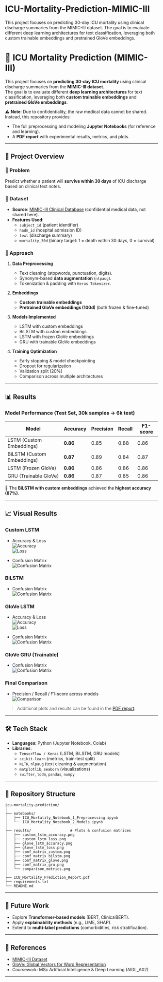# ICU-Mortality-Prediction-MIMIC-III
This project focuses on predicting 30-day ICU mortality using clinical discharge summaries from the MIMIC-III dataset. The goal is to evaluate different deep learning architectures for text classification, leveraging both custom trainable embeddings and pretrained GloVe embeddings.  
# 🏥 ICU Mortality Prediction (MIMIC-III)

This project focuses on **predicting 30-day ICU mortality** using clinical discharge summaries from the **MIMIC-III dataset**.  
The goal is to evaluate different **deep learning architectures** for text classification, leveraging both **custom trainable embeddings** and **pretrained GloVe embeddings**.  

⚠️ **Note**: Due to confidentiality, the raw medical data cannot be shared.  
Instead, this repository provides:
- The full preprocessing and modeling **Jupyter Notebooks** (for reference and learning).
- A **PDF report** with experimental results, metrics, and plots.

---

## 🚀 Project Overview

### 🔹 Problem
Predict whether a patient will **survive within 30 days** of ICU discharge based on clinical text notes.

### 🔹 Dataset
- **Source**: [MIMIC-III Clinical Database](https://physionet.org/content/mimiciii/1.4/) (confidential medical data, not shared here).  
- **Features Used**:  
  - `subject_id` (patient identifier)  
  - `hadm_id` (hospital admission ID)  
  - `text` (discharge summary)  
  - `mortality_30d` (binary target: 1 = death within 30 days, 0 = survival)

### 🔹 Approach
1. **Data Preprocessing**  
   - Text cleaning (stopwords, punctuation, digits).  
   - Synonym-based **data augmentation** (`nlpaug`).  
   - Tokenization & padding with `Keras Tokenizer`.  

2. **Embeddings**  
   - **Custom trainable embeddings**  
   - **Pretrained GloVe embeddings (100d)** (both frozen & fine-tuned)

3. **Models Implemented**
   - LSTM with custom embeddings  
   - BiLSTM with custom embeddings  
   - LSTM with frozen GloVe embeddings  
   - GRU with trainable GloVe embeddings  

4. **Training Optimization**
   - Early stopping & model checkpointing  
   - Dropout for regularization  
   - Validation split (20%)  
   - Comparison across multiple architectures

---

## 📊 Results

### Model Performance (Test Set, 30k samples → 6k test)
| Model                          | Accuracy | Precision | Recall | F1-score |
|--------------------------------|----------|-----------|--------|----------|
| LSTM (Custom Embeddings)       | **0.86** | 0.85      | 0.88   | 0.86     |
| BiLSTM (Custom Embeddings)     | **0.87** | 0.89      | 0.84   | 0.87     |
| LSTM (Frozen GloVe)            | **0.86** | 0.86      | 0.86   | 0.86     |
| GRU (Trainable GloVe)          | **0.86** | 0.87      | 0.85   | 0.86     |

🔹 The **BiLSTM with custom embeddings** achieved the **highest accuracy (87%)**.

---

## 📈 Visual Results

### Custom LSTM
- Accuracy & Loss  
  ![Accuracy](<img width="512" height="385" alt="image" src="https://github.com/user-attachments/assets/8da9e68a-305e-4c21-9290-189c14d6a81c" />)  
  ![Loss](results/custom_lstm_loss.png)  

- Confusion Matrix  
  ![Confusion Matrix](results/conf_matrix_custom.png)

### BiLSTM
- Confusion Matrix  
  ![Confusion Matrix](results/conf_matrix_bilstm.png)

### GloVe LSTM
- Accuracy & Loss  
  ![Accuracy](results/glove_lstm_accuracy.png)  
  ![Loss](results/glove_lstm_loss.png)  

- Confusion Matrix  
  ![Confusion Matrix](results/conf_matrix_glove.png)

### GloVe GRU (Trainable)
- Confusion Matrix  
  ![Confusion Matrix](results/conf_matrix_gru.png)

### Final Comparison
- Precision / Recall / F1-score across models  
  ![Comparison](results/comparison_metrics.png)


> Additional plots and results can be found in the [PDF report](./ICU_Mortality_Prediction_Report.pdf).

---

## 🛠️ Tech Stack

- **Languages**: Python (Jupyter Notebook, Colab)  
- **Libraries**:  
  - `TensorFlow / Keras` (LSTM, BiLSTM, GRU models)  
  - `scikit-learn` (metrics, train-test split)  
  - `NLTK`, `nlpaug` (text cleaning & augmentation)  
  - `matplotlib`, `seaborn` (visualizations)  
  - `swifter`, `tqdm`, `pandas`, `numpy`  

---

## 📂 Repository Structure
```
icu-mortality-prediction/
│
├── notebooks/
│   ├── ICU_Mortality_Notebook_1_Preprocessing.ipynb
│   └── ICU_Mortality_Notebook_2_Models.ipynb
│
├── results/                  # Plots & confusion matrices
│   ├── custom_lstm_accuracy.png
│   ├── custom_lstm_loss.png
│   ├── glove_lstm_accuracy.png
│   ├── glove_lstm_loss.png
│   ├── conf_matrix_custom.png
│   ├── conf_matrix_bilstm.png
│   ├── conf_matrix_glove.png
│   ├── conf_matrix_gru.png
│   └── comparison_metrics.png
│
├── ICU_Mortality_Prediction_Report.pdf
├── requirements.txt
└── README.md
```






---

## 🔮 Future Work
- Explore **Transformer-based models** (BERT, ClinicalBERT).  
- Apply **explainability methods** (e.g., LIME, SHAP).  
- Extend to **multi-label predictions** (comorbidities, risk stratification).  

---

## 📌 References
- [MIMIC-III Dataset](https://physionet.org/content/mimiciii/1.4/)  
- [GloVe: Global Vectors for Word Representation](https://nlp.stanford.edu/projects/glove/)  
- Coursework: MSc Artificial Intelligence & Deep Learning (AIDL_A02)

---


